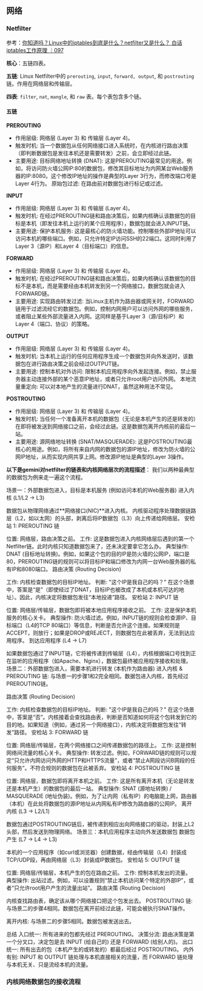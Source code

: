 ## 网络
### Netfilter
参考：[你知道吗？Linux中的iptables到底是什么？netfilter又是什么？ 白话iptables工作原理 ｜097](https://www.bilibili.com/video/BV1qNKcz8Eb1/?spm_id_from=333.337.search-card.all.click)

**核心**：五链四表。

**五链**: Linux Netfilter中的 `prerouting`, `input`, `forward, output`, 和 `postrouting` 链。作用在网络层和传输层。

**四表**: `filter`, `nat`, `mangle`, 和 `raw` 表。每个表包含多个链。

#### 五链

**PREROUTING**
- 作用层级: 网络层 (Layer 3) 和 传输层 (Layer 4)。
- 触发时机: 当一个数据包从任何网络接口进入系统时，在内核进行路由决策（即判断数据包是发往本机还是需要转发）之前，会立即经过此链。
- 主要用途:
目标网络地址转换 (DNAT): 这是PREROUTING最常见的用途。例如，将访问防火墙公网IP:80的数据包，修改其目标地址为内网某台Web服务器的IP:8080。这个修改IP地址的操作是典型的Layer 3行为，而修改端口号是Layer 4行为。
原始包过滤: 在路由前对数据包进行标记或过滤。

**INPUT**
- 作用层级: 网络层 (Layer 3) 和 传输层 (Layer 4)。
- 触发时机: 在经过PREROUTING链和路由决策后，如果内核确认该数据包的目标是本机（即发往本机上运行的某个应用程序），数据包就会进入INPUT链。
- 主要用途:
保护本机服务: 这是最核心的防火墙功能。控制哪些外部IP地址可以访问本机的哪些端口。例如，只允许特定IP访问SSH的22端口。这同时利用了Layer 3（源IP）和Layer 4（目标端口）的信息。

**FORWARD**
- 作用层级: 网络层 (Layer 3) 和 传输层 (Layer 4)。
- 触发时机: 在经过PREROUTING链和路由决策后，如果内核确认该数据包的目标不是本机，而是需要经由本机转发到另一个网络接口，数据包就会进入FORWARD链。
- 主要用途:
实现路由转发过滤: 当Linux主机作为路由器或网关时，FORWARD链用于过滤流经它的数据包。例如，控制内网用户可以访问外网的哪些服务，或者阻止某些外部流量进入内网。这同样是基于Layer 3（源/目标IP）和Layer 4（端口、协议）的策略。

**OUTPUT**
- 作用层级: 网络层 (Layer 3) 和 传输层 (Layer 4)。
- 触发时机: 当本机上运行的任何应用程序生成一个数据包并向外发送时，该数据包在进行路由决策之前会经过OUTPUT链。
- 主要用途:
控制本机对外访问: 限制本机应用程序向外发起连接。例如，禁止服务器主动连接外部的某个恶意IP地址，或者只允许root用户访问外网。
本地流量重定向: 可以对本地产生的流量进行DNAT，虽然这种用法不常见。

**POSTROUTING**
- 作用层级: 网络层 (Layer 3) 和 传输层 (Layer 4)。
- 触发时机: 当任何一个准备离开本机的数据包（无论是本机产生的还是转发的）在即将被发送到网络接口之前，会经过此链。这是数据包离开内核前的最后一站。
- 主要用途:
源网络地址转换 (SNAT/MASQUERADE): 这是POSTROUTING最核心的用途。例如，将所有来自内网的数据包的源IP地址，修改为防火墙的公网IP地址，从而实现内网共享上网。修改源IP地址是典型的Layer 3操作。


**以下是gemini对netfilter的链表和内核网络层次的流程描述**：
我们以两种最典型的数据包为例来走一遍这个流程。

场景一：外部数据包进入，目标是本机服务 (例如访问本机的Web服务器)
进入内核 (L1/L2 -> L3)

数据包从物理网络通过**网络接口(NIC)**进入内核。
内核驱动程序处理数据链路层（L2，如以太网）的头部，剥离后将IP数据包（L3）向上传递给网络层。
安检站 1: PREROUTING 链

位置: 网络层，路由决策之前。
工作: 这是数据包进入内核网络层后遇到的第一个Netfilter链。此时内核只知道数据包来了，还未决定要拿它怎么办。
典型操作: DNAT (目标地址转换)。例如，如果这个包的目的IP是防火墙的公网IP，端口是80，PREROUTING链的规则可以将目标IP和端口修改为内网一台Web服务器的私有IP和8080端口。
路由决策 (Routing Decision)

工作: 内核检查数据包的目标IP地址。
判断: "这个IP是我自己的吗？" 在这个场景中，答案是“是”（即使经过了DNAT，目标IP也被改成了本机或本机可达的地址）。因此，内核决定将数据包发往“本地投递”路径。
安检站 2: INPUT 链

位置: 网络层/传输层，数据包即将被本地应用程序接收之前。
工作: 这是保护本机服务的核心关卡。
典型操作: 防火墙过滤。例如，INPUT链的规则会检查源IP、目标端口（L4的TCP 80端口）等信息，判断是否允许这个连接。如果规则是ACCEPT，则放行；如果是DROP或REJECT，则数据包在此被丢弃，无法到达应用程序。
到达应用程序 (L4 -> L7)

如果数据包通过了INPUT链，它将被传递到传输层（L4），内核根据端口号找到正在监听的应用程序（如Apache、Nginx），数据包最终被应用程序接收和处理。
场景二：外部数据包进入，需要本机进行转发 (本机作为路由器)
进入内核 & PREROUTING 链: 与场景一的步骤1和2完全相同。数据包进入内核，首先经过PREROUTING链。

路由决策 (Routing Decision)

工作: 内核检查数据包的目标IP地址。
判断: "这个IP是我自己的吗？" 在这个场景中，答案是“否”。内核接着会查找路由表，判断是否知道如何将这个包转发到它的目的地。如果知道（例如，通过另一个网络接口），内核决定将数据包发往“转发”路径。
安检站 3: FORWARD 链

位置: 网络层/传输层，在两个网络接口之间传递数据包的路径上。
工作: 这是控制网络间流量的核心关卡。
典型操作: 转发过滤。例如，FORWARD链的规则可以规定“只允许内网访问外网的HTTP和HTTPS流量”，或者“禁止A网段访问B网段的任何服务”。不符合规则的数据包在此被丢弃。
安检站 4: POSTROUTING 链

位置: 网络层，数据包即将离开本机之前。
工作: 这是所有离开本机（无论是转发还是本机产生）的数据包的最后一站。
典型操作: SNAT (源地址转换) / MASQUERADE (地址伪装)。例如，为了让内网（私有IP）的电脑能上网，路由器（本机）在此处将数据包的源IP地址从内网私有IP修改为路由器的公网IP。
离开内核 (L3 -> L2/L1)

数据包通过POSTROUTING链后，被传递到相应出向网络接口的驱动，封装上L2头部，然后发送到物理网络。
场景三：本机应用程序主动向外发送数据包
数据包产生 (L7 -> L4 -> L3)

本机的一个应用程序（如curl或浏览器）创建数据，经由传输层（L4）封装成TCP/UDP段，再由网络层（L3）封装成IP数据包。
安检站 5: OUTPUT 链

位置: 网络层/传输层，本机产生的包在路由之前。
工作: 控制本机发出的流量。
典型操作: 出站过滤。例如，可以设置规则“禁止本机访问某个特定的外部IP”，或者“只允许root用户产生的流量出站”。
路由决策 (Routing Decision)

内核查找路由表，确定该从哪个网络接口把这个包发出去。
POSTROUTING 链: 与场景二的步骤4相同。数据包在离开前经过此链，可能会被执行SNAT操作。

离开内核: 与场景二的步骤5相同。数据包被发送出去。

总结
入口统一: 所有进来的包都先经过 PREROUTING。
决策分流: 路由决策是第一个分叉口，决定包是去 INPUT (给自己的) 还是 FORWARD (给别人的)。
出口统一: 所有出去的包（本机产生的或转发的）都最后经过 POSTROUTING。
内外有别: INPUT 和 OUTPUT 链处理与本机直接相关的流量，而 FORWARD 链处理与本机无关、只是流经本机的流量。


### 内核网络数据包的接收流程
